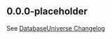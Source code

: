 ## 0.0.0-placeholder

See [DatabaseUniverse Changelog](https://pub.dev/packages/database_universe/changelog)
